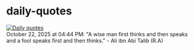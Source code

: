 # daily-quotes
[![Daily quotes](https://github.com/ceepu8/daily-quotes/actions/workflows/daily-quote.yml/badge.svg)](https://github.com/ceepu8/daily-quotes/actions/workflows/daily-quote.yml)<br/>
October 22, 2025 at 04:44 PM: "A wise man first thinks and then speaks and a fool speaks first and then thinks." - Ali ibn Abi Talib (R.A)
